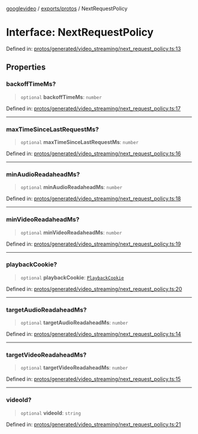 [googlevideo](../../../README.md) / [exports/protos](../README.md) / NextRequestPolicy

# Interface: NextRequestPolicy

Defined in: [protos/generated/video\_streaming/next\_request\_policy.ts:13](https://github.com/LuanRT/googlevideo/blob/d9eb9db82e3516a9a277a77a3d25342e9c5bf127/protos/generated/video_streaming/next_request_policy.ts#L13)

## Properties

### backoffTimeMs?

> `optional` **backoffTimeMs**: `number`

Defined in: [protos/generated/video\_streaming/next\_request\_policy.ts:17](https://github.com/LuanRT/googlevideo/blob/d9eb9db82e3516a9a277a77a3d25342e9c5bf127/protos/generated/video_streaming/next_request_policy.ts#L17)

***

### maxTimeSinceLastRequestMs?

> `optional` **maxTimeSinceLastRequestMs**: `number`

Defined in: [protos/generated/video\_streaming/next\_request\_policy.ts:16](https://github.com/LuanRT/googlevideo/blob/d9eb9db82e3516a9a277a77a3d25342e9c5bf127/protos/generated/video_streaming/next_request_policy.ts#L16)

***

### minAudioReadaheadMs?

> `optional` **minAudioReadaheadMs**: `number`

Defined in: [protos/generated/video\_streaming/next\_request\_policy.ts:18](https://github.com/LuanRT/googlevideo/blob/d9eb9db82e3516a9a277a77a3d25342e9c5bf127/protos/generated/video_streaming/next_request_policy.ts#L18)

***

### minVideoReadaheadMs?

> `optional` **minVideoReadaheadMs**: `number`

Defined in: [protos/generated/video\_streaming/next\_request\_policy.ts:19](https://github.com/LuanRT/googlevideo/blob/d9eb9db82e3516a9a277a77a3d25342e9c5bf127/protos/generated/video_streaming/next_request_policy.ts#L19)

***

### playbackCookie?

> `optional` **playbackCookie**: [`PlaybackCookie`](PlaybackCookie.md)

Defined in: [protos/generated/video\_streaming/next\_request\_policy.ts:20](https://github.com/LuanRT/googlevideo/blob/d9eb9db82e3516a9a277a77a3d25342e9c5bf127/protos/generated/video_streaming/next_request_policy.ts#L20)

***

### targetAudioReadaheadMs?

> `optional` **targetAudioReadaheadMs**: `number`

Defined in: [protos/generated/video\_streaming/next\_request\_policy.ts:14](https://github.com/LuanRT/googlevideo/blob/d9eb9db82e3516a9a277a77a3d25342e9c5bf127/protos/generated/video_streaming/next_request_policy.ts#L14)

***

### targetVideoReadaheadMs?

> `optional` **targetVideoReadaheadMs**: `number`

Defined in: [protos/generated/video\_streaming/next\_request\_policy.ts:15](https://github.com/LuanRT/googlevideo/blob/d9eb9db82e3516a9a277a77a3d25342e9c5bf127/protos/generated/video_streaming/next_request_policy.ts#L15)

***

### videoId?

> `optional` **videoId**: `string`

Defined in: [protos/generated/video\_streaming/next\_request\_policy.ts:21](https://github.com/LuanRT/googlevideo/blob/d9eb9db82e3516a9a277a77a3d25342e9c5bf127/protos/generated/video_streaming/next_request_policy.ts#L21)
